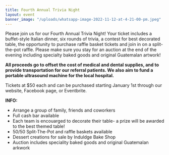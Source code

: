 ```yaml
---
title: Fourth Annual Trivia Night
layout: event
banner_image: "/uploads/whatsapp-image-2022-11-12-at-4-21-00-pm.jpeg"
---
```


Please join us for our Fourth Annual Trivia Night\! Your ticket includes a buffet-style Italian dinner, six rounds of trivia, a contest for best decorated table, the opportunity to purchase raffle basket tickets and join in on a split-the-pot raffle. Please make sure you stay for an auction at the end of the evening including specialty baked goods and original Guatemalan artwork\!&nbsp;

**All proceeds go to offset the cost of medical and dental supplies, and to provide transportation for our referral patients. We also aim to fund a portable ultrasound machine for the local hospital.&nbsp;**

Tickets at $50 each and can be purchased starting January 1st through our website, Facebook page, or Eventbrite.&nbsp;

**INFO:&nbsp;**

* Arrange a group of family, friends and coworkers&nbsp;
* Full cash bar available&nbsp;
* Each team is encouarged to decorate their table- a prize will be awarded to the best themed table\!&nbsp;
* 50/50 Split-The-Pot and raffle baskets available
* Dessert creations for sale by Induldge Bake Shop&nbsp;
* Auction includes speciality baked goods and original Guatemalan arkwork